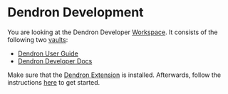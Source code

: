 
# Dendron Development 

You are looking at the Dendron Developer [Workspace](https://wiki.dendron.so/notes/c4cf5519-f7c2-4a23-b93b-1c9a02880f6b.html). It consists of the following two [vaults](https://wiki.dendron.so/notes/6682fca0-65ed-402c-8634-94cd51463cc4.html):

- [Dendron User Guide](./seeds/dendron.dendron-site/vault/dendron.md)
- [Dendron Developer Docs](./dendron-docs/vault/dev.md)

Make sure that the [Dendron Extension](https://marketplace.visualstudio.com/items?itemName=dendron.dendron) is installed. Afterwards, follow the instructions [here](./dendron-docs/vault/dev.md) to get started.
